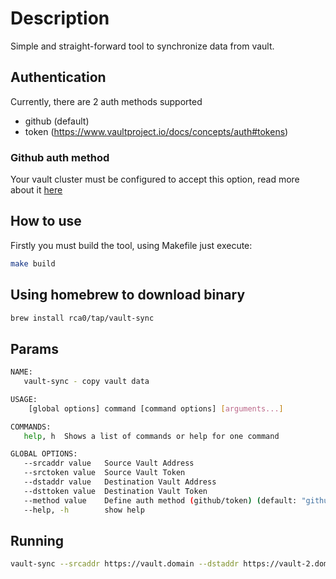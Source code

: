 # Description

Simple and straight-forward tool to synchronize data from vault.

## Authentication

Currently, there are 2 auth methods supported

- github (default)
- token (https://www.vaultproject.io/docs/concepts/auth#tokens)

### Github auth method

Your vault cluster must be configured to accept this option, read more about it [here](https://www.vaultproject.io/docs/auth/github)

## How to use

Firstly you must build the tool, using Makefile just execute:

```bash
make build
```

## Using homebrew to download binary

```bash
brew install rca0/tap/vault-sync
```

## Params

```bash
NAME:
   vault-sync - copy vault data

USAGE:
    [global options] command [command options] [arguments...]

COMMANDS:
   help, h  Shows a list of commands or help for one command

GLOBAL OPTIONS:
   --srcaddr value   Source Vault Address
   --srctoken value  Source Vault Token
   --dstaddr value   Destination Vault Address
   --dsttoken value  Destination Vault Token
   --method value    Define auth method (github/token) (default: "github")
   --help, -h        show help
```

## Running

```bash
vault-sync --srcaddr https://vault.domain --dstaddr https://vault-2.domain
```

